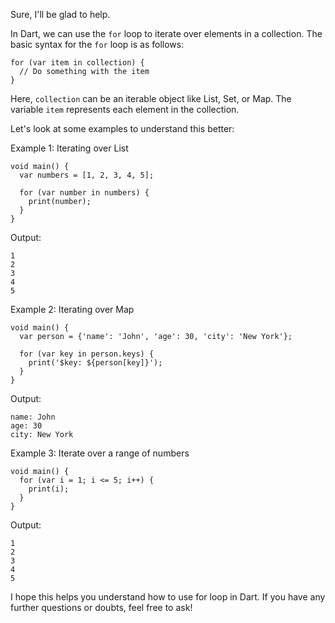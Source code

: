 Sure, I'll be glad to help.

In Dart, we can use the `for` loop to iterate over elements in a collection. The basic syntax for the `for` loop is as follows:

```
for (var item in collection) {
  // Do something with the item
}
```

Here, `collection` can be an iterable object like List, Set, or Map. The variable `item` represents each element in the collection.

Let's look at some examples to understand this better:

Example 1: Iterating over List
```
void main() {
  var numbers = [1, 2, 3, 4, 5];
  
  for (var number in numbers) {
    print(number);
  }
}
```
Output:
```
1
2
3
4
5
```

Example 2: Iterating over Map
```
void main() {
  var person = {'name': 'John', 'age': 30, 'city': 'New York'};
  
  for (var key in person.keys) {
    print('$key: ${person[key]}');
  }
}
```
Output:
```
name: John
age: 30
city: New York
```

Example 3: Iterate over a range of numbers
```
void main() {
  for (var i = 1; i <= 5; i++) {
    print(i);
  }
}
```
Output:
```
1
2
3
4
5
```

I hope this helps you understand how to use for loop in Dart. If you have any further questions or doubts, feel free to ask!